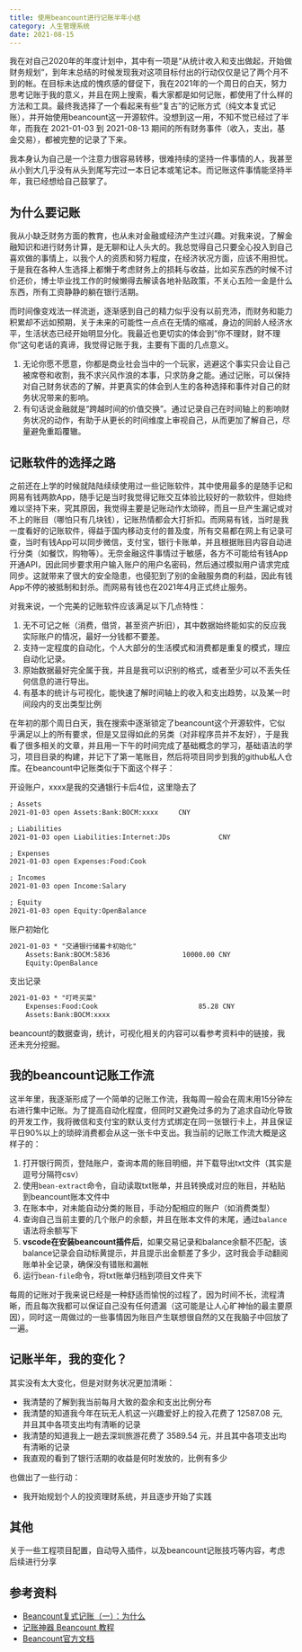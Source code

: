 ```yaml
---
title: 使用beancount进行记账半年小结
category: 人生管理系统
date: 2021-08-15
---
```


我在对自己2020年的年度计划中，其中有一项是“从统计收入和支出做起，开始做财务规划“，到年末总结的时候发现我对这项目标付出的行动仅仅是记了两个月不到的帐。在目标未达成的愧疚感的督促下，我在2021年的一个周日的白天，努力思考记账于我的意义，并且在网上搜索，看大家都是如何记账，都使用了什么样的方法和工具。最终我选择了一个看起来有些“复古”的记账方式（纯文本复式记账），并开始使用beancount这一开源软件。没想到这一用，不知不觉已经过了半年，而我在 2021-01-03 到 2021-08-13 期间的所有财务事件（收入，支出，基金交易），都被完整的记录了下来。

我本身认为自己是一个注意力很容易转移，很难持续的坚持一件事情的人，我甚至从小到大几乎没有从头到尾写完过一本日记本或笔记本。而记账这件事情能坚持半年，我已经想给自己鼓掌了。


## 为什么要记账

我从小缺乏财务方面的教育，也从未对金融或经济产生过兴趣。对我来说，了解金融知识和进行财务计算，是无聊和让人头大的。我总觉得自己只要全心投入到自己喜欢做的事情上，以我个人的资质和努力程度，在经济状况方面，应该不用担忧。于是我在各种人生选择上都懒于考虑财务上的损耗与收益，比如买东西的时候不讨价还价，博士毕业找工作的时候懒得去解读各地补贴政策，不关心五险一金是什么东西，所有工资静静的躺在银行活期。

而时间像变戏法一样流逝，逐渐感到自己的精力似乎没有以前充沛，而财务和能力积累却不远如预期，关于未来的可能性一点点在无情的缩减，身边的同龄人经济水平，生活状态已经开始明显分化。我最近也更切实的体会到”你不理财，财不理你“这句老话的真谛，我觉得记账于我，主要有下面的几点意义。

1. 无论你愿不愿意，你都是商业社会当中的一个玩家，逃避这个事实只会让自己被席卷和收割，我不求兴风作浪的本事，只求防身之能。通过记账，可以保持对自己财务状态的了解，并更真实的体会到人生的各种选择和事件对自己的财务状况带来的影响。
2. 有句话说金融就是“跨越时间的价值交换”。通过记录自己在时间轴上的影响财务状况的动作，有助于从更长的时间维度上审视自己，从而更加了解自己，尽量避免重蹈覆辙。


## 记账软件的选择之路

之前还在上学的时候就陆陆续续使用过一些记账软件，其中使用最多的是随手记和网易有钱两款App，随手记是当时我觉得记账交互体验比较好的一款软件，但始终难以坚持下来，究其原因，我觉得主要是记账动作太琐碎，而且一旦产生漏记或对不上的账目（哪怕只有几块钱），记账热情都会大打折扣。而网易有钱，当时是我一度看好的记账软件，得益于国内移动支付的普及度，所有交易都在网上有记录可查，当时有钱App可以同步微信，支付宝，银行卡账单，并且根据账目内容自动进行分类（如餐饮，购物等）。无奈金融这件事情过于敏感，各方不可能给有钱App开通API，因此同步要求用户输入账户的用户名密码，然后通过模拟用户请求完成同步。这就带来了很大的安全隐患，也侵犯到了别的金融服务商的利益，因此有钱App不停的被抵制和封杀。而网易有钱也在2021年4月正式终止服务。

对我来说，一个完美的记账软件应该满足以下几点特性：

1. 无不可记之帐（消费，借贷，甚至资产折旧），其中数据始终能如实的反应我实际账户的情况，最好一分钱都不要差。
2. 支持一定程度的自动化，个人大部分的生活模式和消费都是重复的模式，理应自动化记录。
3. 原始数据最好完全属于我，并且是我可以识别的格式，或者至少可以不丢失任何信息的进行导出。
4. 有基本的统计与可视化，能快速了解时间轴上的收入和支出趋势，以及某一时间段内的支出类型比例

在年初的那个周日白天，我在搜索中逐渐锁定了beancount这个开源软件，它似乎满足以上的所有要求，但是又显得如此的另类（对非程序员并不友好），于是我看了很多相关的文章，并且用一下午的时间完成了基础概念的学习，基础语法的学习，项目目录的构建，并记下了第一笔账目，然后将项目同步到我的github私人仓库。在beancount中记账类似于下面这个样子：

开设账户，xxxx是我的交通银行卡后4位，这里隐去了

```txt
; Assets
2021-01-03 open Assets:Bank:BOCM:xxxx     CNY

; Liabilities
2021-01-03 open Liabilities:Internet:JDs            CNY

; Expenses
2021-01-03 open Expenses:Food:Cook

; Incomes
2021-01-03 open Income:Salary

; Equity
2021-01-03 open Equity:OpenBalance
```

账户初始化

```txt
2021-01-03 * "交通银行储蓄卡初始化"
    Assets:Bank:BOCM:5836                  10000.00 CNY
    Equity:OpenBalance
```

支出记录

```txt
2021-01-03 * "叮咚买菜"
    Expenses:Food:Cook                         85.28 CNY
    Assets:Bank:BOCM:xxxx
```

beancount的数据查询，统计，可视化相关的内容可以看参考资料中的链接，我还未充分挖掘。

## 我的beancount记账工作流
这半年里，我逐渐形成了一个简单的记账工作流，我每周一般会在周末用15分钟左右进行集中记账。为了提高自动化程度，但同时又避免过多的为了追求自动化导致的开发工作，我将微信和支付宝的默认支付方式绑定在同一张银行卡上，并且保证平日90%以上的琐碎消费都会从这一张卡中支出。我当前的记账工作流大概是这样子的：

1. 打开银行网页，登陆账户，查询本周的账目明细，并下载导出txt文件（其实是逗号分隔符csv）
2. 使用`bean-extract`命令，自动读取txt账单，并且转换成对应的账目，并粘贴到beancount账本文件中
3. 在账本中，对未能自动分类的账目，手动分配相应的账户（如消费类型）
4. 查询自己当前主要的几个账户的余额，并且在账本文件的末尾，通过`balance`语法将余额写下
5. **vscode在安装beancount插件后**，如果交易记录和balance余额不匹配，该balance记录会自动标黄提示，并且提示出金额差了多少，这时我会手动翻阅账单补全记录，确保没有错账和漏帐
6. 运行`bean-file`命令，将txt账单归档到项目文件夹下

每周的记账对于我来说已经是一种舒适而愉悦的过程了，因为时间不长，流程清晰，而且每次我都可以保证自己没有任何遗漏（这可能是让人心旷神怡的最主要原因），同时这一周做过的一些事情因为账目产生联想很自然的又在我脑子中回放了一遍。

## 记账半年，我的变化？

其实没有太大变化，但是对财务状况更加清晰：

* 我清楚的了解到我当前每月大致的盈余和支出比例分布
* 我清楚的知道我今年在玩无人机这一兴趣爱好上的投入花费了 12587.08 元, 并且其中各项支出均有清晰的记录
* 我清楚的知道我上一趟去深圳旅游花费了 3589.54 元，并且其中各项支出均有清晰的记录
* 我直观的看到了银行活期的收益是何时发放的，比例有多少

也做出了一些行动：
* 我开始规划个人的投资理财系统，并且逐步开始了实践

## 其他
关于一些工程项目配置，自动导入插件，以及beancount记账技巧等内容，考虑后续进行分享


## 参考资料
- [Beancount复式记账（一）：为什么](https://byvoid.com/zhs/blog/beancount-bookkeeping-1/)
- [记账神器 Beancount 教程](https://sspai.com/post/59777#!)
- [Beancount官方文档](https://beancount.github.io/docs/)